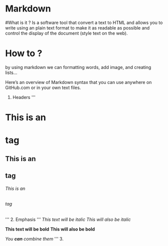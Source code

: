# Markdown 
 
 #What is it ?
  Is a software tool that convert a text to HTML and allows you to write using an plain text format to make it as readable as possible and control the display of the document (style text on the web).
   
# How to ?

 by using markdown we can formatting words, add image, and creating lists...
 
Here’s an overview of Markdown syntax that you can use anywhere on GitHub.com or in your own text files.

1. Headers
'''
# This is an <h1> tag
## This is an <h2> tag
###### This is an <h6> tag
'''
2. Emphasis
'''
*This text will be italic*
_This will also be italic_

**This text will be bold**
__This will also be bold__

_You **can** combine them_
'''
3. 
